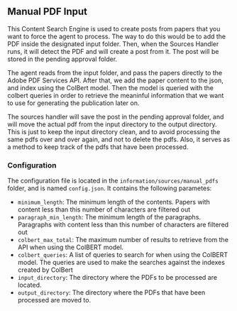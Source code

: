 

<h2> Manual PDF Input </h2>

This Content Search Engine is used to create posts from papers that you want to force the agent to process. The way to do this would be to add the PDF inside the 
designated input folder. Then, when the Sources Handler runs, it will detect the PDF and will create a post from it. The post will be stored in the pending approval folder.

The agent reads from the input folder, and pass the papers directly to the Adobe PDF Services API. After that, we add the paper content to the json, and index using the ColBert model. 
Then the model is queried with the colbert queries in order to retrieve the meaninful information that we want to use for generating 
the publication later on.

The sources handler will save the post in the pending approval folder, and will move the actual pdf from the input directory to the output directory. This is just 
to keep the input directory clean, and to avoid processing the same pdfs over and over again, and not to delete the pdfs. Also, it serves as 
a method to keep track of the pdfs that have been processed.


<h3> Configuration </h3>

The configuration file is located in the `information/sources/manual_pdfs` folder, and is named `config.json`. It contains the following parametes:


* `minimum_length`: The minimum length of the contents. Papers with content less than this number of characters are filtered out
* `paragraph_min_length`: The minimum length of the paragraphs. Paragraphs with content less than this number of characters are filtered out
* `colbert_max_total`: The maximum number of results to retrieve from the API when using the ColBERT model.
* `colbert_queries`: A list of queries to search for when using the ColBERT model. The queries are used to make the searches against the indexes created by ColBert
* `input_directory`: The directory where the PDFs to be processed are located.
* `output_directory`: The directory where the PDFs that have been processed are moved to.



